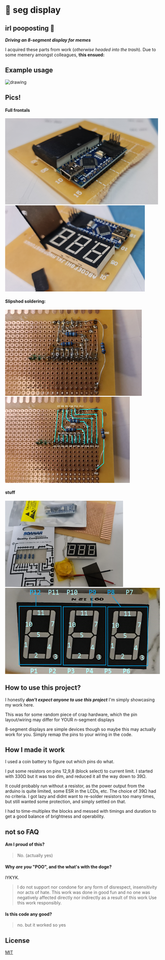 # 🎱 seg display 
## irl pooposting 💩

***Driving an 8-segment display for memes***

I acquired these parts from work (*otherwise headed into the trash*). 
Due to some memery amongst colleagues, **this ensued:**

## Example usage
<img src="media/in_action.gif" alt="drawing" width="640"/>

## Pics!
#### Full frontals
<img src="media/top_view_1.jpg" alt="drawing" height="280"/>
<img src="media/top_view_2.jpg" alt="drawing" height="280"/>

#### Slipshod soldering:
<img src="media/back_view.jpg" alt="drawing" height="280"/>
<img src="media/back_view_labelled.jpg" alt="drawing" height="280"/>

#### stuff
<img src="media/parts.jpg" alt="drawing" height="280"/>
<img src="media/labelled_8segdisp.png" alt="drawing" height="280"/>



## How to use this project?
I honestly ***don't expect anyone to use this project***
I'm simply showcasing my work here.

This was for some random piece of crap hardware, which the pin layout/wiring may differ for YOUR n-segment displays

8-segment displays are simple devices though so maybe this may actually work for you. Simply remap the pins to your wiring in the code.


## How I made it work
I used a coin battery to figure out which pins do what.

I put some resistors on pins 12,9,8 (block select) to current limit. I started with 330Ω but it was too dim, and reduced it all the way down to 39Ω. 

It could probably run without a resistor, as the power output from the arduino is quite limited, some ESR in the LCDs, etc. The choice of 39Ω had no criteria. I got lazy and didnt want to re-solder resistors too many times, but still wanted some protection, and simply settled on that.

I had to time-multiplex the blocks and messed with timings and duration to get a good balance of brightness and operability. 


## not so FAQ

#### Am I proud of this?

> No. (actually yes)

#### Why *are you* "POO", and the what's with the doge?

IYKYK. 
> I do not support nor condone for any form of disrespect, insensitivity nor acts of hate.
> This work was done in good fun and no one was negatively affected directly nor indirectly as a result of this work
> Use this work responsibly.

#### Is this code any good?

> no. but it worked so yes

## License

[MIT](https://choosealicense.com/licenses/mit/)
